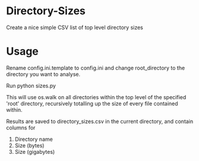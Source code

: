 # Directory-Sizes
Create a nice simple CSV list of top level directory sizes

# Usage
Rename config.ini.template to config.ini and change root_directory to the directory you want to analyse.

Run python sizes.py

This will use os.walk on all directories within the top level of the specified 'root' directory, recursively totalling up the size of every file contained within.

Results are saved to directory_sizes.csv in the current directory, and contain columns for
1. Directory name
2. Size (bytes)
3. Size (gigabytes)
